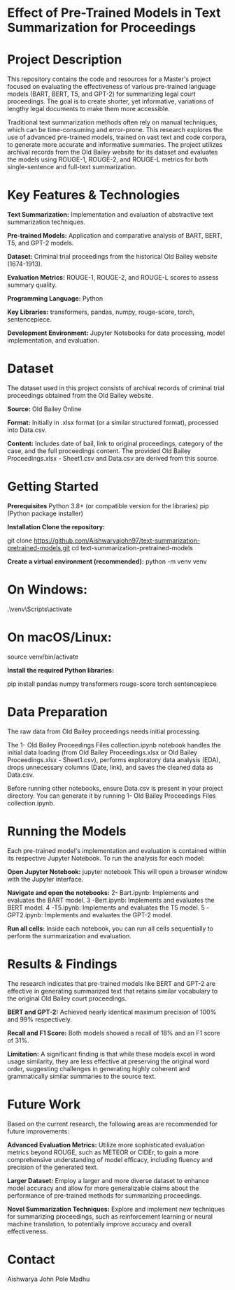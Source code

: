 # Effect of Pre-Trained Models in Text Summarization for Proceedings

# Project Description

This repository contains the code and resources for a Master's project focused on evaluating the effectiveness of various pre-trained language models (BART, BERT, T5, and GPT-2) for summarizing legal court proceedings. The goal is to create shorter, yet informative, variations of lengthy legal documents to make them more accessible.

Traditional text summarization methods often rely on manual techniques, which can be time-consuming and error-prone. This research explores the use of advanced pre-trained models, trained on vast text and code corpora, to generate more accurate and informative summaries. The project utilizes archival records from the Old Bailey website for its dataset and evaluates the models using ROUGE-1, ROUGE-2, and ROUGE-L metrics for both single-sentence and full-text summarization.

# Key Features & Technologies

**Text Summarization:** Implementation and evaluation of abstractive text summarization techniques.

**Pre-trained Models:** Application and comparative analysis of BART, BERT, T5, and GPT-2 models.

**Dataset:** Criminal trial proceedings from the historical Old Bailey website (1674-1913).

**Evaluation Metrics:** ROUGE-1, ROUGE-2, and ROUGE-L scores to assess summary quality.

**Programming Language:** Python

**Key Libraries:** transformers, pandas, numpy, rouge-score, torch, sentencepiece.

**Development Environment:** Jupyter Notebooks for data processing, model implementation, and evaluation.

# Dataset
The dataset used in this project consists of archival records of criminal trial proceedings obtained from the Old Bailey website.

**Source:** Old Bailey Online

**Format:** Initially in .xlsx format (or a similar structured format), processed into Data.csv.

**Content:** Includes date of bail, link to original proceedings, category of the case, and the full proceedings content. The provided Old Bailey Proceedings.xlsx - Sheet1.csv and Data.csv are derived from this source.

# Getting Started

**Prerequisites**
Python 3.8+ (or compatible version for the libraries)
pip (Python package installer)

**Installation
Clone the repository:**

git clone https://github.com/Aishwaryajohn97/text-summarization-pretrained-models.git
cd text-summarization-pretrained-models

**Create a virtual environment (recommended):**
python -m venv venv

# On Windows:
.\venv\Scripts\activate

# On macOS/Linux:
source venv/bin/activate

**Install the required Python libraries:**

pip install pandas numpy transformers rouge-score torch sentencepiece

# Data Preparation

The raw data from Old Bailey proceedings needs initial processing.

The 1- Old Bailey Proceedings Files collection.ipynb notebook handles the initial data loading (from Old Bailey Proceedings.xlsx or Old Bailey Proceedings.xlsx - Sheet1.csv), performs exploratory data analysis (EDA), drops unnecessary columns (Date, link), and saves the cleaned data as Data.csv.

Before running other notebooks, ensure Data.csv is present in your project directory. You can generate it by running 1- Old Bailey Proceedings Files collection.ipynb.

# Running the Models
Each pre-trained model's implementation and evaluation is contained within its respective Jupyter Notebook.
To run the analysis for each model:

**Open Jupyter Notebook:**
jupyter notebook
This will open a browser window with the Jupyter interface.

**Navigate and open the notebooks:**
2- Bart.ipynb: Implements and evaluates the BART model.
3 -Bert.ipynb: Implements and evaluates the BERT model.
4 -T5.ipynb: Implements and evaluates the T5 model.
5 -GPT2.ipynb: Implements and evaluates the GPT-2 model.

**Run all cells:** Inside each notebook, you can run all cells sequentially to perform the summarization and evaluation.

# Results & Findings
The research indicates that pre-trained models like BERT and GPT-2 are effective in generating summarized text that retains similar vocabulary to the original Old Bailey court proceedings.

**BERT and GPT-2:** Achieved nearly identical maximum precision of 100% and 99% respectively.

**Recall and F1 Score:** Both models showed a recall of 18% and an F1 score of 31%.

**Limitation:** A significant finding is that while these models excel in word usage similarity, they are less effective at preserving the original word order, suggesting challenges in generating highly coherent and grammatically similar summaries to the source text.

# Future Work

Based on the current research, the following areas are recommended for future improvements:

**Advanced Evaluation Metrics:** Utilize more sophisticated evaluation metrics beyond ROUGE, such as METEOR or CIDEr, to gain a more comprehensive understanding of model efficacy, including fluency and precision of the generated text.

**Larger Dataset:** Employ a larger and more diverse dataset to enhance model accuracy and allow for more generalizable claims about the performance of pre-trained methods for summarizing proceedings.

**Novel Summarization Techniques:** Explore and implement new techniques for summarizing proceedings, such as reinforcement learning or neural machine translation, to potentially improve accuracy and overall effectiveness.

# Contact
Aishwarya John Pole Madhu

